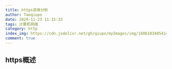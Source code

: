 ```yaml
---
title: https具体分析
author: Taoqiupo
date: 2020-11-23 11:15:33
tags: 计算机网络
category: http
index_img: https://cdn.jsdelivr.net/gh/qiupo/myImages/img/1606103485414.jpg
comment: true
---
```


## https概述
